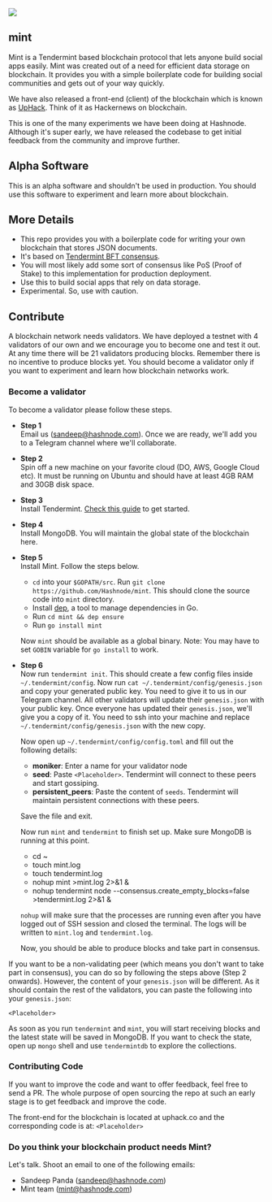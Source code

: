 ![](https://cdn.hashnode.com/res/hashnode/image/upload/v1527769914653/Hy7BiDakm.jpeg)

## mint

Mint is a Tendermint based blockchain protocol that lets anyone build social apps easily. Mint was created out of a need for efficient data storage on blockchain. It provides you with a simple boilerplate code for building social communities and gets out of your way quickly.

We have also released a front-end (client) of the blockchain which is known as [UpHack](https://uphack.co). Think of it as Hackernews on blockchain.

This is one of the many experiments we have been doing at Hashnode. Although it's super early, we have released the codebase to get initial feedback from the community and improve further.

## Alpha Software

This is an alpha software and shouldn't be used in production. You should use this software to experiment and learn more about blockchain.

## More Details

- This repo provides you with a boilerplate code for writing your own blockchain that stores JSON documents.
- It's based on [Tendermint BFT consensus](https://tendermint.com/).
- You will most likely add some sort of consensus like PoS (Proof of Stake) to this implementation for production deployment.
- Use this to build social apps that rely on data storage.
- Experimental. So, use with caution.

## Contribute

A blockchain network needs validators. We have deployed a testnet with 4 validators of our own and we encourage you to become one and test it out. At any time there will be 21 validators producing blocks. Remember there is no incentive to produce blocks yet. You should become a validator only if you want to experiment and learn how blockchain networks work.

### Become a validator

To become a validator please follow these steps.

- **Step 1**  
  Email us (sandeep@hashnode.com). Once we are ready, we'll add you to a Telegram channel where we'll collaborate.

- **Step 2**  
  Spin off a new machine on your favorite cloud (DO, AWS, Google Cloud etc). It must be running on Ubuntu and should have at least 4GB RAM and 30GB disk space.

- **Step 3**  
  Install Tendermint. [Check this guide](https://github.com/tendermint/tendermint/blob/master/docs/install.rst) to get started.

- **Step 4**  
  Install MongoDB. You will maintain the global state of the blockchain here.

- **Step 5**  
  Install Mint. Follow the steps below.
  - `cd` into your `$GOPATH/src`. Run `git clone https://github.com/Hashnode/mint`. This should clone the source code into `mint` directory.
  - Install [dep](https://github.com/golang/dep), a tool to manage dependencies in Go.
  - Run `cd mint && dep ensure`
  - Run `go install mint`

  Now `mint` should be available as a global binary. Note: You may have to set `GOBIN` variable for `go install` to work.

- **Step 6**  
  Now run `tendermint init`. This should create a few config files inside `~/.tendermint/config`. Now run `cat ~/.tendermint/config/genesis.json` and copy your generated public key. You need to give it to us in our Telegram channel. All other validators will update their `genesis.json` with your public key. Once everyone has updated their `genesis.json`, we'll give you a copy of it. You need to ssh into your machine and replace `~/.tendermint/config/genesis.json` with the new copy.

  Now open up `~/.tendermint/config/config.toml` and fill out the following details:

  - **moniker**: Enter a name for your validator node
  - **seed**: Paste `<Placeholder>`. Tendermint will connect to these peers and start gossiping.
  - **persistent_peers**: Paste the content of `seeds`. Tendermint will maintain persistent connections with these peers.

  Save the file and exit.

  Now run `mint` and `tendermint` to finish set up. Make sure MongoDB is running at this point.

  - cd ~
  - touch mint.log
  - touch tendermint.log
  - nohup mint >mint.log 2>&1 &
  - nohup tendermint node --consensus.create_empty_blocks=false >tendermint.log 2>&1 &

  `nohup` will make sure that the processes are running even after you have logged out of SSH session and closed the terminal. The logs will be written to `mint.log` and `tendermint.log`.

  Now, you should be able to produce blocks and take part in consensus.


If you want to be a non-validating peer (which means you don't want to take part in consensus), you can do so by following the steps above (Step 2 onwards). However, the content of your `genesis.json` will be different. As it should contain the rest of the validators, you can paste the following into your `genesis.json`:

 `<Placeholder>`

As soon as you run `tendermint` and `mint`, you will start receiving blocks and the latest state will be saved in MongoDB. If you want to check the state, open up `mongo` shell and use `tendermintdb` to explore the collections.


### Contributing Code

If you want to improve the code and want to offer feedback, feel free to send a PR. The whole purpose of open sourcing the repo at such an early stage is to get feedback and improve the code.

The front-end for the blockchain is located at uphack.co and the corresponding code is at: `<Placeholder>`

### Do you think your blockchain product needs Mint?

Let's talk. Shoot an email to one of the following emails: 

- Sandeep Panda (sandeep@hashnode.com)
- Mint team (mint@hashnode.com)
